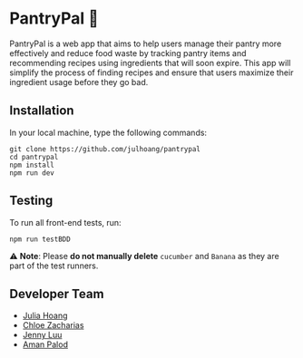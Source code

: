 # PantryPal 🥕
PantryPal is a web app that aims to help users manage their pantry more effectively and reduce food waste by tracking pantry items and recommending recipes using ingredients that will soon expire. This app will simplify the process of finding recipes and ensure that users maximize their ingredient usage before they go bad.


## Installation
In your local machine, type the following commands:

```
git clone https://github.com/julhoang/pantrypal 
cd pantrypal
npm install
npm run dev
```

## Testing

To run all front-end tests, run:
```
npm run testBDD
```
⚠️ **Note**: Please **do not manually delete** ```cucumber``` and ```Banana``` as they are part of the test runners.

## Developer Team

- [Julia Hoang](https://github.com/julhoang)  
- [Chloe Zacharias](https://github.com/chloezacharias-uvic)
- [Jenny Luu](https://github.com/j7uu)
- [Aman Palod](https://github.com/palodaman)
